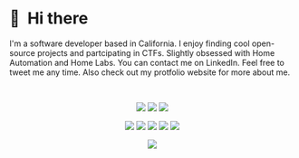 # 👋 &nbsp;Hi there

I'm a software developer based in California. I enjoy finding cool open-source projects and partcipating in CTFs. Slightly obsessed with Home Automation and Home Labs. You can contact me on LinkedIn. Feel free to tweet me any time. Also check out my protfolio website for more about me.

&nbsp;




<p align="center">
  <a href="https://github.com/sklugherz"><img src="https://img.shields.io/badge/@sklugherz-black?logo=GitHub&logoColor=white""></a>
  <a href="https://www.linkedin.com/in/stephen-klugherz-778101233" target="_blank"><img src="https://img.shields.io/badge/LinkedIn-blue"></a>
  <a href="#" target="_blank"><img src="https://img.shields.io/badge/My%20Portfolio-green"></a>
</p>

<p align="center">
  <img src="https://img.shields.io/badge/C++-116b9c?logo=cplusplus&logoColor=white">
  <img src="https://img.shields.io/badge/Python-46a7db?logo=python&logoColor=white">
  <img src="https://img.shields.io/badge/HTML-db562e?logo=html5&logoColor=white">
  <img src="https://img.shields.io/badge/CSS-7c0fab?logo=css3&logoColor=white">
  <img src="https://img.shields.io/badge/Javascript-9c8713?logo=javascript&logoColor=white">
</p>

<p align="center">
  <img src="https://img.shields.io/badge/profile%20updated-febuary%202025-red">
</p>


<!---
sklugherz/sklugherz is a ✨ special ✨ repository because its `README.md` (this file) appears on your GitHub profile.
You can click the Preview link to take a look at your changes.
--->
